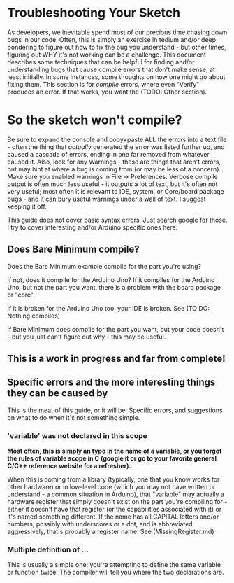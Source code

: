 # Troubleshooting Your Sketch
As developers, we inevitable spend most of our precious time chasing down bugs in our code. Often, this is simply an exercise in tedium and/or deep pondering to figure out how to fix the bug you understand - but other times, figuring out WHY it's not working can be a challenge. This document describes some techniques that can be helpful for finding and/or understanding bugs that cause compile errors that don't make sense, at least initially. In some instances, some thoughts on how one might go about fixing them. This section is for *compile* errors, where even "Verify" produces an error. If that works, you want the (TODO: Other section).

# So the sketch won't compile?
Be sure to expand the console and copy+paste ALL the errors into a text file - often the thing that *actually* generated the error was listed further up, and caused a cascade of errors, ending in one far removed from whatever caused it. Also, look for any Warnings - these are things that aren't errors, but may hint at where a bug is coming from (or may be less of a concern). Make sure you enabled warnings in File -> Preferences. 
Verbose compile output is often much less useful - it outputs a lot of text, but it's often not very useful; most often it is relevant to IDE, system, or Core/board package bugs - and it can bury useful warnings under a wall of text. I suggest keeping it off. 

This guide does not cover basic syntax errors. Just search google for those. I try to cover interesting and/or Arduino specific ones here.

## Does Bare Minimum compile? 
Does the Bare Minimum example compile for the part you're using? 

If not, does it compile for the Arduino Uno? If it compiles for the Arduino Uno, but not the part you want, there is a problem with the board package or "core". 

If it is broken for the Arduino Uno too, your IDE is broken. See (TO DO: Nothing compiles)

If Bare Minimum does compile for the part you want, but your code doesn't - but you just can't figure out why - this may be useful. 

## This is a work in progress and far from complete!

## Specific errors and the more interesting things they can be caused by
This is the meat of this guide, or it will be: Specific errors, and suggestions on what to do when it's not something simple. 

### 'variable' was not declared in this scope 
**Most often, this is simply an typo in the name of a variable, or you forgot the rules of variable scope in C (google it or go to your favorite general C/C++ reference website for a refresher).** 

When this is coming from a library (typically, one that you know works for other hardware) or in low-level code (which you may not have written or understand - a common situation in Arduino), that "variable" may actually a hardware register that simply doesn't exist on the part you're compiling for - either it doesn't have that register (or the capabilities associated with it) or it's named something different. If the name has all CAPITAL letters and/or numbers, possibly with underscores or a dot, and is abbreviated aggressively, that's probably a register name. See (MissingRegister.md)

### Multiple definition of ...
This is usually a simple one: you're attempting to define the same variable or function twice. The compiler will tell you where the two declarations are. 

